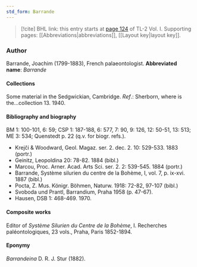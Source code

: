 ```yaml
---
std_form: Barrande
---
```


> [!cite] BHL link: this entry starts at [page 124](https://www.biodiversitylibrary.org/page/33120255) of TL-2 Vol. I.
> Supporting pages: [[Abbreviations|abbreviations]], [[Layout key|layout key]].

### Author

Barrande, Joachim (1799-1883), French palaeontologist. 
**Abbreviated name**: *Barrande*

#### Collections

Some material in the Sedgwickian, Cambridge.
*Ref*.: Sherborn, where is the...collection 13. 1940.

#### Bibliography and biography

BM 1: 100-101, 6: 59; CSP 1: 187-188, 6: 577, 7: 90, 9: 126, 12: 50-51, 13: 513; ME 3: 534; Quenstedt p. 22 (q.v. for biogr. refs.).
- Krejči & Woodward, Geol. Magaz. ser. 2. dec. 2. 10: 529-533. 1883 (portr.)
- Geinitz, Leopoldina 20: 78-82. 1884 (bibl.)
- Marcou, Proc. Arner. Acad. Arts Sci. ser. 2. 2: 539-545. 1884 (portr.)
- Barrande, Système silurien du centre de la Bohème, I, vol. 7, p. ix-xvi. 1887 (bibl.)
- Pocta, Z. Mus. Königr. Böhmen, Naturw. 1918: 72-82, 97-107 (bibl.)
- Svoboda und Prantl, Barrandium, Praha 1958 (p. 47-67).
- Hausen, DSB 1: 468-469. 1970.

#### Composite works

Editor of *Système Silurien du Centre de la Bohème*, I. Recherches paléontologiques, 23 vols., Praha, Paris 1852-1894.

#### Eponymy

*Barrandeina* D. R. J. Stur (1882).

